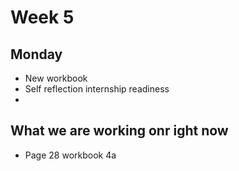 # Week 5

## Monday
- New workbook
- Self reflection internship readiness
- 
## What we are working onr ight now
- Page 28 workbook 4a